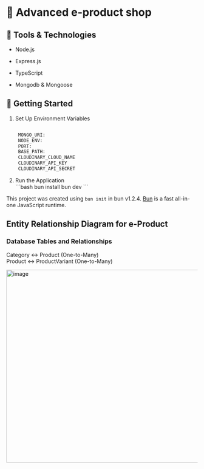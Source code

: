 # 🌟 Advanced e-product shop
 
## 🚀 Tools & Technologies
 <ul> <li>Node.js</li> </ul>
  <ul> <li>Express.js</li> </ul>
  <ul> <li>TypeScript</li> </ul>
  <ul> <li>Mongodb & Mongoose</li> </ul>

## 🔄 Getting Started
<ol>
 <li>Set Up Environment Variables</li>
 
 ```bash

  MONGO_URI:
  NODE_ENV:
  PORT: 
  BASE_PATH:
  CLOUDINARY_CLOUD_NAME
  CLOUDINARY_API_KEY
  CLOUDINARY_API_SECRET

 ```
 <li>Run the Application</li>
 ```bash
bun install
bun dev
```
</ol>

This project was created using `bun init` in bun v1.2.4. [Bun](https://bun.sh) is a fast all-in-one JavaScript runtime.

## Entity Relationship Diagram for e-Product
### Database Tables and Relationships
Category ↔ Product (One-to-Many) </br>
Product ↔ ProductVariant (One-to-Many)

<img width="784" height="508" alt="image" src="https://github.com/user-attachments/assets/cac89a32-2f37-4242-b856-110fd9bf797d" />
